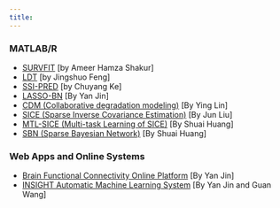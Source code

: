 ```yaml
---
title:
---
```

### **MATLAB/R**

- [SURVFIT](https://github.com/RuleLearning/SURVFIT) [by Ameer Hamza Shakur]
- [LDT](https://github.com/feng-jings/LDTmodel) [by Jingshuo Feng]
- [SSI-PRED](https://drive.google.com/file/d/0Bx9UoSDt26JANjItR0pvSGZpN28/view?usp=sharing) [by Chuyang Ke]
- [LASSO-BN](https://drive.google.com/file/d/0Bx9UoSDt26JAcjdzblZTTUo3U3c/view?usp=sharing) [By Yan Jin]
- [CDM (Collaborative degradation modeling)](https://drive.google.com/file/d/0Bx9UoSDt26JAa0VlaEpxdW96V1E/view?usp=sharing) [By Ying Lin]
- [SICE (Sparse Inverse Covariance Estimation)](https://drive.google.com/file/d/0Bx9UoSDt26JAbmZfM1N2QlRIR2M/view) [By Jun Liu]
- [MTL-SICE (Multi-task Learning of SICE)](https://drive.google.com/file/d/0Bx9UoSDt26JAWUZNeFNHN1IteVk/view) [By Shuai Huang]
- [SBN (Sparse Bayesian Network)](https://drive.google.com/file/d/0Bx9UoSDt26JAYm5HcXBFTXNBZms/view) [By Shuai Huang]


### **Web Apps and Online Systems**

- [Brain Functional Connectivity Online Platform](http://brainconnectivity.cc/) [By Yan Jin]
- [INSIGHT Automatic Machine Learning System](http://52.88.5.75:9100/) [By Yan Jin and Guan Wang]
